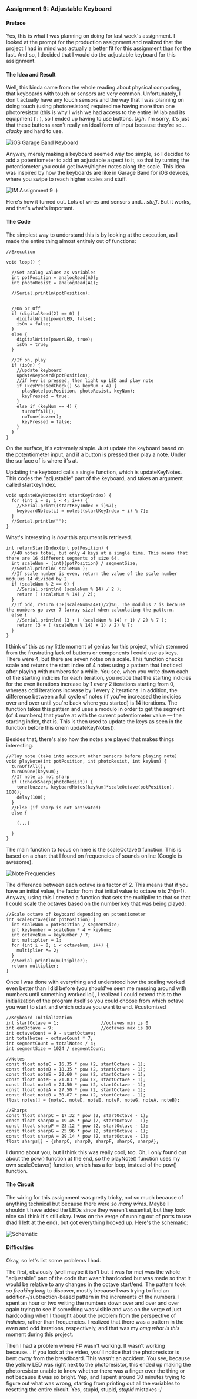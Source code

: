 ### Assignment 9: Adjustable Keyboard

#### Preface

Yes, this is what I was planning on doing for last week's assignment. I looked at the prompt for the production assignment and realized that the project I had in mind was actually a better fit for this assignment than for the last. And so, I decided that I would do the adjustable keyboard for this assignment.

#### The Idea and Result

Well, this kinda came from the whole reading about physical computing, that keyboards with touch or sensors are very common. Unfortunately, I don't actually have any touch sensors and the way that I was planning on doing touch (using photoresistors) required me having more than one photoresistor (this is why I wish we had access to the entire IM lab and its equipment )': ), so I ended up having to use buttons. *Ugh*. I'm sorry, it's just that these buttons aren't really an ideal form of input because they're so... *clacky* and hard to use.

![iOS Garage Band Keyboard](garageband_keyboard.png)

Anyway, merely making a keyboard seemed way too simple, so I decided to add a potentiometer to add an adjustable aspect to it, so that by turning the potentiometer you could get lower/higher notes along the scale. This idea was inspired by how the keyboards are like in Garage Band for iOS devices, where you swipe to reach higher scales and stuff.

![IM Assignment 9 :)](IM_Assignment9_Photo.jpeg)

Here's how it turned out. Lots of wires and sensors and... *stuff*. But it works, and that's what's important.

#### The Code

The simplest way to understand this is by looking at the execution, as I made the entire thing almost entirely out of functions:

    //Execution

    void loop() {
    
      //Set analog values as variables
      int potPosition = analogRead(A0);
      int photoResist = analogRead(A1);

      //Serial.println(potPosition);


      //On or Off
      if (digitalRead(2) == 0) {
        digitalWrite(powerLED, false);
        isOn = false;
      }
      else {
        digitalWrite(powerLED, true);
        isOn = true;
      }

      //If on, play
      if (isOn) {
        //update keyboard
        updateKeyboard(potPosition);
        //if key is pressed, then light up LED and play note
        if (keyPressedCheck() && keyNum < 4) {
          playNote(potPosition, photoResist, keyNum);
          keyPressed = true;
        }
        else if (keyNum == 4) {
          turnOffAll();
          noTone(buzzer);
          keyPressed = false;
        }
      }
    }

On the surface, it's extremely simple. Just update the keyboard based on the potentiometer input, and if a button is pressed then play a note. Under the surface of is where it's at.

Updating the keyboard calls a single function, which is updateKeyNotes. This codes the "adjustable" part of the keyboard, and takes an argument called startkeyIndex.

    void updateKeyNotes(int startKeyIndex) {
      for (int i = 0; i < 4; i++) {
        //Serial.print((startKeyIndex + i)%7);
        keyboardNotes[i] = notes[(startKeyIndex + i) % 7];
      }
      //Serial.println("");
    }

What's interesting is *how* this argument is retrieved.

    int returnStartIndex(int potPosition) {
      //48 notes total, but only 4 keys at a single time. This means that there are 16 different segments of size 64.
      int scaleNum = (int)(potPosition) / segmentSize;
      //Serial.println( scaleNum );
      //If scale number is even, return the value of the scale number modulus 14 divided by 2
      if (scaleNum % 2 == 0) {
        //Serial.println( (scaleNum % 14) / 2 );
        return ( (scaleNum % 14) / 2);
      }
      //If odd, return (3+(scaleNum%14+1)/2)%6. The modulus 7 is because the numbers go over 7 (array size) when calculating the pattern.
      else {
        //Serial.println( (3 + ( (scaleNum % 14) + 1) / 2) % 7 );
        return (3 + ( (scaleNum % 14) + 1) / 2) % 7;
      }
    }

I think of this as my little moment of genius for this project, which stemmed from the frustrating lack of buttons or components I could use as keys. There were 4, but there are seven notes on a scale. This function checks scale and returns the start index of 4 notes using a pattern that I noticed after playing with numbers for a while. You see, when you write down each of the starting indicies for each iteration, you notice that the starting indicies for the even iterations increase by 1 every 2 iterations starting from 0, whereas odd iterations increase by 1 every 2 iterations. In addition, the difference between a full cycle of notes (if you've increased the indicies over and over until you're back where you started) is 14 iterations. The function takes this pattern and uses a modulo in order to get the segment (of 4 numbers) that you're at with the current potentiometer value –– the starting index, that is. This is then used to update the keys as seen in the function before this onem updateKeyNotes().

Besides that, there's also how the notes are played that makes things interesting.

    //Play note (take into account other sensors before playing note)
    void playNote(int potPosition, int photoResist, int keyNum) {
      turnOffAll();
      turnOnOne(keyNum);
      //If note is not sharp
      if (!checkSharp(photoResist)) {
        tone(buzzer, keyboardNotes[keyNum]*scaleOctave(potPosition), 1000);
        delay(100);
      }
      //Else (if sharp is not activated)
      else {

        (...)
        
      }
    }
    
The main function to focus on here is the scaleOctave() function. This is based on a chart that I found on frequencies of sounds online (Google is awesome).

![Note Frequencies](Note_Frequencies.jpg)

The difference between each octave is a factor of 2. This means that if you have an initial value, the factor from that initial value to octave *n* is 2^(*n*-1). Anyway, using this I created a function that sets the multiplier to that so that I could scale the octaves based on the number key that was being played:

    //Scale octave of keyboard depending on potentiometer
    int scaleOctave(int potPosition) {
      int scaleNum = potPosition / segmentSize;
      int keyNumber = scaleNum * 4 + keyNum;
      int octaveNum = keyNumber / 7;
      int multiplier = 1;
      for (int i = 0; i < octaveNum; i++) {
        multiplier *= 2;
      }
      //Serial.println(multiplier);
      return multiplier;
    }
    
Once I was done with everything and understood how the scaling worked even better than I did before (you should've seen me messing around with numbers until something worked lol), I realized I could extend this to the initialization of the program itself so you could choose from which octave you want to start and which octave you want to end. #customized

    //Keyboard Initialization
    int startOctave = 1;                //octaves min is 0
    int endOctave = 9;                  //octaves max is 10
    int octaveCount = 9 - startOctave;
    int totalNotes = octaveCount * 7;
    int segmentCount = totalNotes / 4;
    int segmentSize = 1024 / segmentCount;

    //Notes
    const float noteC = 16.35 * pow (2, startOctave - 1);
    const float noteD = 18.35 * pow (2, startOctave - 1);
    const float noteE = 20.60 * pow (2, startOctave - 1);
    const float noteF = 21.83 * pow (2, startOctave - 1);
    const float noteG = 24.50 * pow (2, startOctave - 1);
    const float noteA = 27.50 * pow (2, startOctave - 1);
    const float noteB = 30.87 * pow (2, startOctave - 1);
    float notes[] = {noteC, noteD, noteE, noteF, noteG, noteA, noteB};

    //Sharps
    const float sharpC = 17.32 * pow (2, startOctave - 1);
    const float sharpD = 19.45 * pow (2, startOctave - 1);
    const float sharpF = 23.12 * pow (2, startOctave - 1);
    const float sharpG = 25.96 * pow (2, startOctave - 1);
    const float sharpA = 29.14 * pow (2, startOctave - 1);
    float sharps[] = {sharpC, sharpD, sharpF, sharpG, sharpA};
    
I dunno about you, but I think this was really cool, too. Oh, I only found out about the pow() function at the end, so the playNote() function uses my own scaleOctave() function, which has a for loop, instead of the pow() function.

#### The Circuit

The wiring for this assignment was pretty tricky, not so much because of anything technical but because there were *so many wires*. Maybe I shouldn't have added the LEDs since they weren't essential, but they look nice so I think it's still okay. I was on the verge of running out of ports to use (had 1 left at the end), but got everything hooked up. Here's the schematic:

![Schematic](IM_Assignment9_Schematic.jpg)

#### Difficulties

Okay, so let's list some problems I had.

The first, obviously (well maybe it isn't but it was for me) was the whole "adjustable" part of the code that wasn't hardcoded but was made so that it would be relative to any changes in the octave start/end. The pattern took *so freaking long* to discover, mostly because I was trying to find an addition-/subtraction-based pattern in the increments of the numbers. I spent an hour or two writing the numbers down over and over and over again trying to see if something was visible and was on the verge of just hardcoding when I thought about the problem from the perspective of *indicies*, rather than frequencies. I realized that there was a pattern in the even and odd iterations, respectively, and that was my *omg what is this* moment during this project.

Then I had a problem where F# wasn't working. It wasn't working because... if you look at the video, you'll notice that the photoresistor is bent *away* from the breadboard. This wasn't an accident. You see, because the yellow LED was right next to the photoresistor, this ended up making the photoresistor unable to know whether there was a finger over the thing or not because it was so bright. Yep, and I spent around 30 minutes trying to figure out what was wrong, starting from printing out all the variables to resetting the entire circuit. Yes, stupid, stupid, *stupid* mistakes :/
